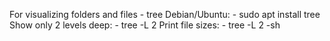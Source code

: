 For visualizing folders and files - tree
Debian/Ubuntu: - sudo apt install tree
Show only 2 levels deep: - tree -L 2
Print file sizes: - tree -L 2 -sh
